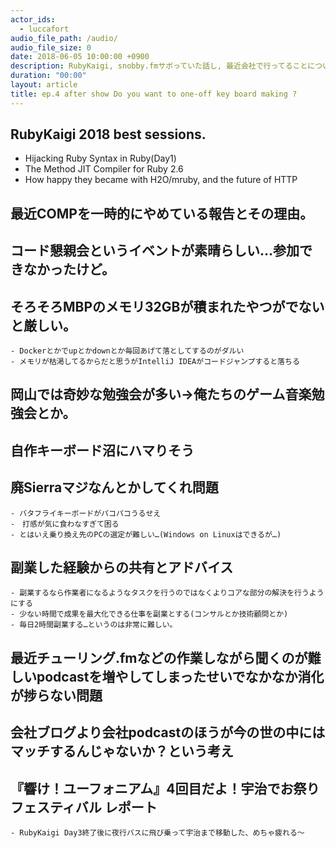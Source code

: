 ```yaml
---
actor_ids:
  - luccafort
audio_file_path: /audio/
audio_file_size: 0
date: 2018-06-05 10:00:00 +0900
description: RubyKaigi, snobby.fmサボっていた話し, 最近会社で行ってることについて話しました
duration: "00:00"
layout: article
title: ep.4 after show Do you want to one-off key board making ?
---
```


## RubyKaigi 2018 best sessions.

- Hijacking Ruby Syntax in Ruby(Day1)
- The Method JIT Compiler for Ruby 2.6
- How happy they became with H2O/mruby, and the future of HTTP

## 最近COMPを一時的にやめている報告とその理由。

## コード懇親会というイベントが素晴らしい…参加できなかったけど。

## そろそろMBPのメモリ32GBが積まれたやつがでないと厳しい。
    - Dockerとかでupとかdownとか毎回あげて落としてするのがダルい
    - メモリが枯渇してるからだと思うがIntelliJ IDEAがコードジャンプすると落ちる

## 岡山では奇妙な勉強会が多い→俺たちのゲーム音楽勉強会とか。

## 自作キーボード沼にハマりそう

## 廃Sierraマジなんとかしてくれ問題
    - バタフライキーボードがパコパコうるせえ
    -　打感が気に食わなすぎて困る
    - とはいえ乗り換え先のPCの選定が難しい…(Windows on Linuxはできるが…)
## 副業した経験からの共有とアドバイス
    - 副業するなら作業者になるようなタスクを行うのではなくよりコアな部分の解決を行うようにする
    - 少ない時間で成果を最大化できる仕事を副業とする(コンサルとか技術顧問とか)
    - 毎日2時間副業する…というのは非常に難しい。

## 最近チューリング.fmなどの作業しながら聞くのが難しいpodcastを増やしてしまったせいでなかなか消化が捗らない問題

## 会社ブログより会社podcastのほうが今の世の中にはマッチするんじゃないか？という考え

## 『響け！ユーフォニアム』4回目だよ！宇治でお祭りフェスティバル レポート
    - RubyKaigi Day3終了後に夜行バスに飛び乗って宇治まで移動した、めちゃ疲れる〜
